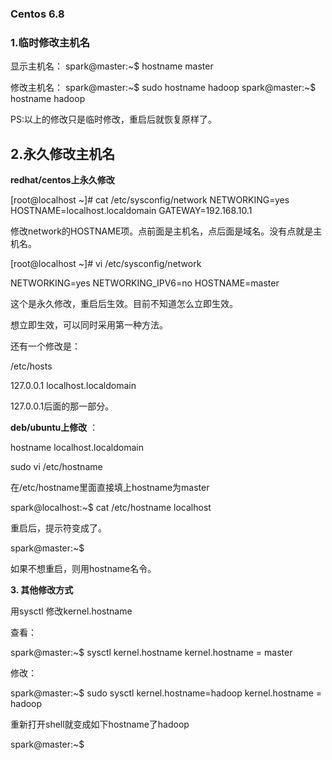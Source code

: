 





### Centos 6.8

###  1.临时修改主机名

 

显示主机名：
spark@master:~$ hostname
master

修改主机名：
spark@master:~$ sudo hostname hadoop
spark@master:~$ hostname
hadoop

 

PS:以上的修改只是临时修改，重启后就恢复原样了。

 

## 2.永久修改主机名

 

**redhat/centos上永久修改**

[root@localhost ~]# cat /etc/sysconfig/network
NETWORKING=yes
HOSTNAME=localhost.localdomain
GATEWAY=192.168.10.1

修改network的HOSTNAME项。点前面是主机名，点后面是域名。没有点就是主机名。

[root@localhost ~]# vi /etc/sysconfig/network

NETWORKING=yes
NETWORKING_IPV6=no
HOSTNAME=master

这个是永久修改，重启后生效。目前不知道怎么立即生效。

想立即生效，可以同时采用第一种方法。

还有一个修改是：

/etc/hosts

127.0.0.1       localhost.localdomain

127.0.0.1后面的那一部分。

 

**deb/ubuntu上修改** ：

hostname
localhost.localdomain

sudo vi /etc/hostname

在/etc/hostname里面直接填上hostname为master

spark@localhost:~$ cat /etc/hostname
localhost

重启后，提示符变成了。

spark@master:~$

如果不想重启，则用hostname名令。

 

**3. 其他修改方式**

 

用sysctl 修改kernel.hostname

查看：

spark@master:~$ sysctl kernel.hostname
kernel.hostname = master

修改：

spark@master:~$ sudo sysctl kernel.hostname=hadoop
kernel.hostname = hadoop

重新打开shell就变成如下hostname了hadoop

spark@master:~$